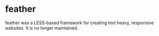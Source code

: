 # feather
feather was a LESS-based framework for creating text heavy, responsive websites. It is no longer maintained.
